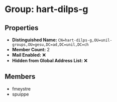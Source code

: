 # Group: hart-dilps-g

## Properties

- **Distinguished Name:** `CN=hart-dilps-g,OU=unil-groups,OU=gesu,DC=ad,DC=unil,DC=ch`
- **Member Count:** 2
- **Mail Enabled:** ❌
- **Hidden from Global Address List:** ❌

## Members

- fmeystre
- spuippe
